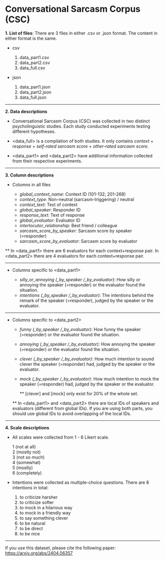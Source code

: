 # Conversational Sarcasm Corpus (CSC)

**1. List of files**: There are 3 files in either .csv or .json format. The content in either format is the same.

  * csv
    
    1. data_part1.csv 
    2. data_part2.csv
    3. data_full.csv
    
  * json
    
    1. data_part1.json
    2. data_part2.json
    3. data_full.json

---

**2. Data descriptions**


   * Conversational Sarcasm Corpus (CSC) was collected in two distinct psycholinguistic studies. Each study conducted experiments testing different hypotheses.
   
   * <data_full> is a compilation of both studies. It only contains *context* + *response* + *self-rated sarcasm score* + *other-rated sarcasm score*.
   
   * <data_part1> and <data_part2> have additional information collected from their respective experiments.

---

**3. Column descriptions**

   * Columns in all files

       * *global_context_name*: Context ID (101-132; 201-268)
       * *context_type*: Non-neutral (sarcasm-triggering) / neutral
       * *context_text*: Text of context
       * *global_speaker*: Responder ID
       * *response_text*: Text of response
       * *global_evaluator*: Evaluator ID
       * *interlocutor_relationship*: Best friend / colleague
       * *sarcasm_score_by_speaker*: Sarcasm score by speaker (=responder)
       * *sarcasm_score_by_evaluator*: Sarcasm score by evaluator
      

  ** In <data_part1> there are 6 evaluators for each context+response pair. In <data_part2> there are 4 evaluators for each context+response pair.
    

---
  * Columns specific to <data_part1>

    * *silly_or_annoying (_by_speaker /_by_evaluator)*: How silly or annoying the speaker (=responder) or the evaluator found the situation.
    * *intentions (_by_speaker /_by_evaluator)*: The intentions behind the remark of the speaker (=responder), judged by the speaker or the evaluator.

---
  * Columns specific to <data_part2>

    * *funny (_by_speaker /_by_evaluator)*: How funny the speaker (=responder) or the evaluator found the situation.
    * *annoying (_by_speaker /_by_evaluator)*: How annoying the speaker (=responder) or the evaluator found the situation.
    * *clever (_by_speaker /_by_evaluator)*: How much intention to sound clever the speaker (=responder) had, judged by the speaker or the evaluator.
    * *mock (_by_speaker /_by_evaluator)*: How much intention to mock the speaker (=responder) had, judged by the speaker or the evaluator.
            
      ** [clever] and [mock] only exist for 20% of the whole set. 

    ** In <data_part1> and <data_part2> there are local IDs of speakers and evaluators (different from global IDs). If you are using both parts, you should use global IDs to avoid overlapping of the local IDs.

            
---      
**4. Scale descriptions** 

  * All scales were collected from 1 - 6 Likert scale.
    
      1 (not at all) \
      2 (mostly not) \
      3 (not so much)  \
      4 (somewhat) \
      5 (mostly) \
      6 (completely) 

  * Intentions were collected as multiple-choice questions. There are 8 intentions in total:

    1. to criticize harsher 
    2. to criticize softer 
    3. to mock in a hilarious way 
    4. to mock in a friendly way 
    5. to say something clever 
    6. to be natural 
    7. to be direct 
    8. to be nice
   

---
If you use this dataset, please cite the following paper: https://arxiv.org/abs/2404.06357
